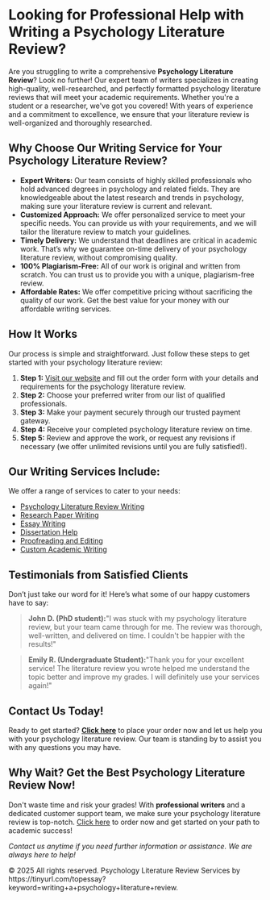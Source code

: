 # Looking for Professional Help with Writing a Psychology Literature Review?

Are you struggling to write a comprehensive **Psychology Literature Review**? Look no further! Our expert team of writers specializes in creating high-quality, well-researched, and perfectly formatted psychology literature reviews that will meet your academic requirements. Whether you're a student or a researcher, we've got you covered! With years of experience and a commitment to excellence, we ensure that your literature review is well-organized and thoroughly researched.

## Why Choose Our Writing Service for Your Psychology Literature Review?

- **Expert Writers:** Our team consists of highly skilled professionals who hold advanced degrees in psychology and related fields. They are knowledgeable about the latest research and trends in psychology, making sure your literature review is current and relevant.
- **Customized Approach:** We offer personalized service to meet your specific needs. You can provide us with your requirements, and we will tailor the literature review to match your guidelines.
- **Timely Delivery:** We understand that deadlines are critical in academic work. That’s why we guarantee on-time delivery of your psychology literature review, without compromising quality.
- **100% Plagiarism-Free:** All of our work is original and written from scratch. You can trust us to provide you with a unique, plagiarism-free review.
- **Affordable Rates:** We offer competitive pricing without sacrificing the quality of our work. Get the best value for your money with our affordable writing services.

## How It Works

Our process is simple and straightforward. Just follow these steps to get started with your psychology literature review:

1. **Step 1:** [Visit our website](https://tinyurl.com/topessay?keyword=writing+a+psychology+literature+review) and fill out the order form with your details and requirements for the psychology literature review.
2. **Step 2:** Choose your preferred writer from our list of qualified professionals.
3. **Step 3:** Make your payment securely through our trusted payment gateway.
4. **Step 4:** Receive your completed psychology literature review on time.
5. **Step 5:** Review and approve the work, or request any revisions if necessary (we offer unlimited revisions until you are fully satisfied!).

## Our Writing Services Include:

We offer a range of services to cater to your needs:

- [Psychology Literature Review Writing](https://tinyurl.com/topessay?keyword=writing+a+psychology+literature+review)
- [Research Paper Writing](https://tinyurl.com/topessay?keyword=writing+a+psychology+literature+review)
- [Essay Writing](https://tinyurl.com/topessay?keyword=writing+a+psychology+literature+review)
- [Dissertation Help](https://tinyurl.com/topessay?keyword=writing+a+psychology+literature+review)
- [Proofreading and Editing](https://tinyurl.com/topessay?keyword=writing+a+psychology+literature+review)
- [Custom Academic Writing](https://tinyurl.com/topessay?keyword=writing+a+psychology+literature+review)

## Testimonials from Satisfied Clients

Don’t just take our word for it! Here’s what some of our happy customers have to say:

> **John D. (PhD student):**"I was stuck with my psychology literature review, but your team came through for me. The review was thorough, well-written, and delivered on time. I couldn't be happier with the results!"

> **Emily R. (Undergraduate Student):**"Thank you for your excellent service! The literature review you wrote helped me understand the topic better and improve my grades. I will definitely use your services again!"

## Contact Us Today!

Ready to get started? **[Click here](https://tinyurl.com/topessay?keyword=writing+a+psychology+literature+review)** to place your order now and let us help you with your psychology literature review. Our team is standing by to assist you with any questions you may have.

## Why Wait? Get the Best Psychology Literature Review Now!

Don't waste time and risk your grades! With **professional writers** and a dedicated customer support team, we make sure your psychology literature review is top-notch. [Click here](https://tinyurl.com/topessay?keyword=writing+a+psychology+literature+review) to order now and get started on your path to academic success!

_Contact us anytime if you need further information or assistance. We are always here to help!_

<footer>
  <p>© 2025 All rights reserved. Psychology Literature Review Services by https://tinyurl.com/topessay?keyword=writing+a+psychology+literature+review.</p>
</footer>
